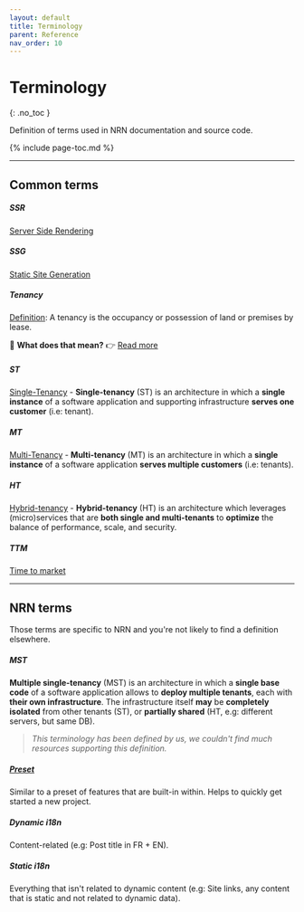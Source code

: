 ```yaml
---
layout: default
title: Terminology
parent: Reference
nav_order: 10
---
```


# Terminology
{: .no_toc }

<div class="code-example" markdown="1">
Definition of terms used in NRN documentation and source code.
</div>

{% include page-toc.md %}

---

## Common terms

##### SSR
[Server Side Rendering](https://nextjs.org/features/server-side-rendering#benefits)

##### SSG
[Static Site Generation](https://nextjs.org/blog/next-9-3#next-gen-static-site-generation-ssg-support)

##### Tenancy
[Definition](https://legal-dictionary.thefreedictionary.com/tenancy): A tenancy is the occupancy or possession of land or premises by lease.

:thinking: **What does that mean?** :point_right: [Read more](../concepts/tenancy)

##### ST
[Single-Tenancy](https://www.liquidweb.com/kb/what-is-single-tenant-vs-multi-tenant-software/) - **Single-tenancy** (ST) is an architecture in which a **single instance** of a software application and supporting infrastructure **serves one customer** (i.e: tenant).

##### MT
[Multi-Tenancy](https://www.liquidweb.com/kb/what-is-single-tenant-vs-multi-tenant-software/) - **Multi-tenancy** (MT) is an architecture in which a **single instance** of a software application **serves multiple customers** (i.e: tenants).

##### HT
[Hybrid-tenancy](https://www.pega.com/insights/articles/cloud-hybrid-tenancy-replacing-single-and-multi-tenancy) - **Hybrid-tenancy** (HT) is an architecture which leverages (micro)services that are **both single and multi-tenants** to **optimize** the balance of performance, scale, and security.

##### TTM
[Time to market](https://en.wikipedia.org/wiki/Time_to_market)

---

## NRN terms

Those terms are specific to NRN and you're not likely to find a definition elsewhere.

##### MST
**Multiple single-tenancy** (MST) is an architecture in which a **single base code** of a software application allows to **deploy multiple tenants**, each with **their own infrastructure**.
The infrastructure itself **may** be **completely isolated** from other tenants (ST), or **partially shared** (HT, e.g: different servers, but same DB).

> _This terminology has been defined by us, we couldn't find much resources supporting this definition._

##### [Preset](../concepts/presets)
Similar to a preset of features that are built-in within. Helps to quickly get started a new project.

##### Dynamic i18n
Content-related (e.g: Post title in FR + EN).

##### Static i18n
Everything that isn't related to dynamic content (e.g: Site links, any content that is static and not related to dynamic data).

